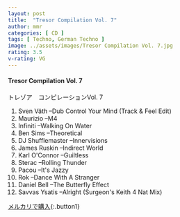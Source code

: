 ```yaml
---
layout: post
title:  "Tresor Compilation Vol. 7"
author: mmr
categories: [ CD ]
tags: [ Techno, German Techno ]
image: ../assets/images/Tresor Compilation Vol. 7.jpg
rating: 3.5
v-rating: VG
---
```


#### Tresor Compilation Vol. 7

トレゾア　コンピレーションVol. 7

1. Sven Väth –Dub Control Your Mind (Track & Feel Edit)
2. Maurizio –M4
3. Infiniti –Walking On Water
4. Ben Sims –Theoretical
5. DJ Shufflemaster –Innervisions
6. James Ruskin –Indirect World
7. Karl O'Connor –Guiltless
8. Sterac –Rolling Thunder
9. Pacou –It's Jazzy
10. Rok –Dance With A Stranger
11. Daniel Bell –The Butterfly Effect
12. Savvas Ysatis –Alright (Surgeon's Keith 4 Nat Mix)

[メルカリで購入](https://jp.mercari.com/item/m32845023734){:.button1}

